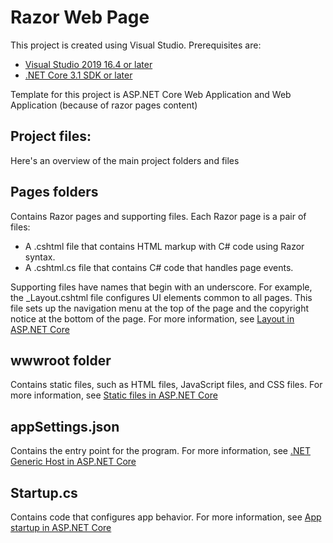 # Razor Web Page
This project is created using Visual Studio. Prerequisites are: 
* [Visual Studio 2019 16.4 or later](https://visualstudio.microsoft.com/downloads/?utm_medium=microsoft&utm_source=docs.microsoft.com&utm_campaign=inline+link&utm_content=download+vs2019) 
* [.NET Core 3.1 SDK or later](https://dotnet.microsoft.com/download/dotnet-core/3.1) 

Template for this project is ASP.NET Core Web Application and Web Application (because of razor pages content)
## Project files:
Here's an overview of the main project folders and files
## Pages folders 
Contains Razor pages and supporting files. Each Razor page is a pair of files:
* A .cshtml file that contains HTML markup with C# code using Razor syntax.
* A .cshtml.cs file that contains C# code that handles page events.

Supporting files have names that begin with an underscore. For example, the _Layout.cshtml file configures UI elements common to all pages. This file sets up the navigation menu at the top of the page and the copyright notice at the bottom of the page. For more information, see [Layout in ASP.NET Core](https://docs.microsoft.com/en-us/aspnet/core/mvc/views/layout?view=aspnetcore-3.1)
## wwwroot folder
Contains static files, such as HTML files, JavaScript files, and CSS files. For more information, see [Static files in ASP.NET Core](https://docs.microsoft.com/en-us/aspnet/core/fundamentals/static-files?view=aspnetcore-3.1)
## appSettings.json
Contains the entry point for the program. For more information, see [.NET Generic Host in ASP.NET Core](https://docs.microsoft.com/en-us/aspnet/core/fundamentals/host/generic-host?view=aspnetcore-3.1) 
## Startup.cs
Contains code that configures app behavior. For more information, see [App startup in ASP.NET Core](https://docs.microsoft.com/en-us/aspnet/core/fundamentals/startup?view=aspnetcore-3.1) 
